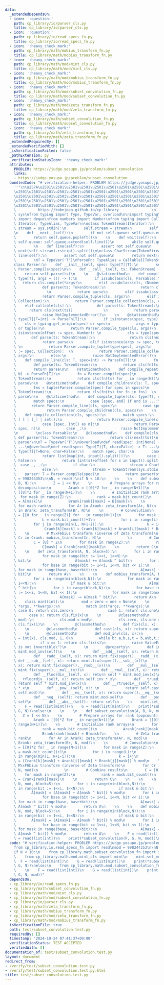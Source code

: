 ```yaml
---
data:
  _extendedDependsOn:
  - icon: ':question:'
    path: cp_library/io/parser_cls.py
    title: cp_library/io/parser_cls.py
  - icon: ':question:'
    path: cp_library/io/read_specs_fn.py
    title: cp_library/io/read_specs_fn.py
  - icon: ':heavy_check_mark:'
    path: cp_library/math/mobius_transform_fn.py
    title: cp_library/math/mobius_transform_fn.py
  - icon: ':heavy_check_mark:'
    path: cp_library/math/mod/mint_cls.py
    title: cp_library/math/mod/mint_cls.py
  - icon: ':heavy_check_mark:'
    path: cp_library/math/mod/mobius_transform_fn.py
    title: cp_library/math/mod/mobius_transform_fn.py
  - icon: ':heavy_check_mark:'
    path: cp_library/math/mod/subset_convolution_fn.py
    title: cp_library/math/mod/subset_convolution_fn.py
  - icon: ':heavy_check_mark:'
    path: cp_library/math/mod/zeta_transform_fn.py
    title: cp_library/math/mod/zeta_transform_fn.py
  - icon: ':heavy_check_mark:'
    path: cp_library/math/subset_convolution_fn.py
    title: cp_library/math/subset_convolution_fn.py
  - icon: ':heavy_check_mark:'
    path: cp_library/math/zeta_transform_fn.py
    title: cp_library/math/zeta_transform_fn.py
  _extendedRequiredBy: []
  _extendedVerifiedWith: []
  _isVerificationFailed: false
  _pathExtension: py
  _verificationStatusIcon: ':heavy_check_mark:'
  attributes:
    PROBLEM: https://judge.yosupo.jp/problem/subset_convolution
    links:
    - https://judge.yosupo.jp/problem/subset_convolution
  bundledCode: "# verification-helper: PROBLEM https://judge.yosupo.jp/problem/subset_convolution\n\
    '''\n\u257A\u2501\u2501\u2501\u2501\u2501\u2501\u2501\u2501\u2501\u2501\u2501\u2501\
    \u2501\u2501\u2501\u2501\u2501\u2501\u2501\u2501\u2501\u2501\u2501\u2501\u2501\
    \u2501\u2501\u2501\u2501\u2501\u2501\u2501\u2501\u2501\u2501\u2501\u2501\u2501\
    \u2501\u2501\u2501\u2501\u2501\u2501\u2501\u2501\u2501\u2501\u2501\u2501\u2501\
    \u2501\u2501\u2501\u2501\u2501\u2501\u2501\u2501\u2501\u2501\u2501\u2578\n   \
    \          https://kobejean.github.io/cp-library               \n'''\n\nimport\
    \ sys\nfrom typing import Type, TypeVar, overload\n\nimport typing\nfrom collections\
    \ import deque\nfrom numbers import Number\nfrom typing import Callable, Collection,\
    \ Iterator, TypeAlias, TypeVar\n\nclass TokenStream(Iterator):\n    def __init__(self,\
    \ stream = sys.stdin):\n        self.stream = stream\n        self.queue = deque()\n\
    \n    def __next__(self):\n        if not self.queue: self.queue.extend(self.line())\n\
    \        return self.queue.popleft()\n    \n    def wait(self):\n        if not\
    \ self.queue: self.queue.extend(self.line())\n        while self.queue: yield\n\
    \        \n    def line(self):\n        assert not self.queue\n        return\
    \ next(self.stream).rstrip().split()\n\nclass CharStream(TokenStream):\n    def\
    \ line(self):\n        assert not self.queue\n        return next(self.stream).rstrip()\n\
    \        \nT = TypeVar('T')\nParseFn: TypeAlias = Callable[[TokenStream],T]\n\
    class Parser:\n    def __init__(self, spec: type[T]|T):\n        self.parse =\
    \ Parser.compile(spec)\n\n    def __call__(self, ts: TokenStream) -> T:\n    \
    \    return self.parse(ts)\n    \n    @staticmethod\n    def compile_type(cls:\
    \ type[T], args = ()) -> T:\n        if issubclass(cls, Parsable):\n         \
    \   return cls.compile(*args)\n        elif issubclass(cls, (Number, str)):\n\
    \            def parse(ts: TokenStream):\n                return cls(next(ts))\
    \              \n            return parse\n        elif issubclass(cls, tuple):\n\
    \            return Parser.compile_tuple(cls, args)\n        elif issubclass(cls,\
    \ Collection):\n            return Parser.compile_collection(cls, args)\n    \
    \    elif callable(cls):\n            def parse(ts: TokenStream):\n          \
    \      return cls(next(ts))              \n            return parse\n        else:\n\
    \            raise NotImplementedError()\n    \n    @staticmethod\n    def compile(spec:\
    \ type[T]|T=int) -> ParseFn[T]:\n        if isinstance(spec, type):\n        \
    \    cls = typing.get_origin(spec) or spec\n            args = typing.get_args(spec)\
    \ or tuple()\n            return Parser.compile_type(cls, args)\n        elif\
    \ isinstance(offset := spec, Number): \n            cls = type(spec)  \n     \
    \       def parse(ts: TokenStream):\n                return cls(next(ts)) + offset\n\
    \            return parse\n        elif isinstance(args := spec, tuple):     \
    \ \n            return Parser.compile_tuple(type(spec), args)\n        elif isinstance(args\
    \ := spec, Collection):  \n            return Parser.compile_collection(type(spec),\
    \ args)\n        else:\n            raise NotImplementedError()\n    \n    @staticmethod\n\
    \    def compile_line(cls: T, spec=int) -> ParseFn[T]:\n        fn = Parser.compile(spec)\n\
    \        def parse(ts: TokenStream):\n            return cls(fn(ts) for _ in ts.wait())\n\
    \        return parse\n\n    @staticmethod\n    def compile_repeat(cls: T, spec,\
    \ N) -> ParseFn[T]:\n        fn = Parser.compile(spec)\n        def parse(ts:\
    \ TokenStream):\n            return cls(fn(ts) for _ in range(N))\n        return\
    \ parse\n\n    @staticmethod\n    def compile_children(cls: T, specs) -> ParseFn[T]:\n\
    \        fns = tuple(Parser.compile(spec) for spec in specs)\n        def parse(ts:\
    \ TokenStream):\n            return cls(fn(ts) for fn in fns)  \n        return\
    \ parse\n\n    @staticmethod\n    def compile_tuple(cls: type[T], specs) -> ParseFn[T]:\n\
    \        match specs:\n            case [spec, end] if end is ...:\n         \
    \       return Parser.compile_line(cls, spec)\n            case specs:   \n  \
    \              return Parser.compile_children(cls, specs)\n    \n    @staticmethod\n\
    \    def compile_collection(cls, specs):\n        match specs:\n            case\
    \ [ ] | [_] | set():\n                return Parser.compile_line(cls, *specs)\n\
    \            case [spec, int() as n]:\n                return Parser.compile_repeat(cls,\
    \ spec, n)\n            case _:\n                raise NotImplementedError()\n\
    \n        \nclass Parsable:\n    @classmethod\n    def compile(cls):\n       \
    \ def parser(ts: TokenStream):\n            return cls(next(ts))\n        return\
    \ parser\n\nT = TypeVar('T')\n@overload\ndef read(spec: int|None) -> list[int]:\
    \ ...\n@overload\ndef read(spec: Type[T]|T, char=False) -> T: ...\ndef read(spec:\
    \ Type[T]|T=None, char=False):\n    match spec, char:\n        case None, False:\n\
    \            return list(map(int, input().split()))\n        case int(offset),\
    \ False:\n            return [int(s)+offset for s in input().split()]\n      \
    \  case _, _:\n            if char:\n                stream = CharStream(sys.stdin)\n\
    \            else:\n                stream = TokenStream(sys.stdin)\n        \
    \    parser: T = Parser.compile(spec)\n            return parser(stream)\nmod\
    \ = 998244353\n\nN, = read()\nif N < 10:\n    \n    \n    def subset_convolution(A,\
    \ B, N):\n        Z = 1 << N\n    \n        # Prepare arrays for rank (popcount)\
    \ decomposition\n        Arank = [[0]*Z for _ in range(N+1)]\n        Brank =\
    \ [[0]*Z for _ in range(N+1)]\n    \n        # Initialize rank arrays\n      \
    \  for mask in range(Z):\n            rank = mask.bit_count()\n            Arank[rank][mask]\
    \ = A[mask]\n            Brank[rank][mask] = B[mask]\n    \n        # Zeta transform\
    \ for each rank\n        for Ar in Arank: zeta_transform(Ar, N)\n        for Br\
    \ in Brank: zeta_transform(Br, N)\n    \n        # Convolution\n        Crank\
    \ = [[0 for _ in range(Z)] for _ in range(N+1)]\n        for mask in range(Z):\n\
    \            L = mask.bit_count()+1\n            for i in range(L):\n        \
    \        for j in range(min(L, N+1-i)):\n                    k = i+j\n       \
    \             Crank[k][mask] = Crank[k][mask] + Arank[i][mask] * Brank[j][mask]\n\
    \    \n        # M\xF6bius transform (inverse of Zeta transform)\n        for\
    \ Cr in Crank: mobius_transform(Cr, N)\n            \n        # Combine results\n\
    \        C = [0] * Z\n        for mask in range(Z):\n            rank = mask.bit_count()\n\
    \            C[mask] = Crank[rank][mask]\n    \n        return C\n    \n    \n\
    \    \n    def zeta_transform(A, N, block=5):\n        for i in range(min(block,N)):\n\
    \            for mask in range(bit := 1<<i, 1<<N):\n                if mask &\
    \ bit:\n                    A[mask] += A[mask ^ bit]\n        for i in range(block,N):\n\
    \            for base in range(bit := 1<<i, 1<<N, bit << 1):\n               \
    \ for mask in range(base, base+bit):\n                    A[mask] += A[mask ^\
    \ bit]\n        return A\n    \n    \n    def mobius_transform(A, N, block=5):\n\
    \        for i in range(min(block,N)):\n            for mask in range(bit := 1<<i,\
    \ 1<<N):\n                if mask & bit:\n                    A[mask] -= A[mask\
    \ ^ bit]\n        for i in range(block,N):\n            for base in range(bit\
    \ := 1<<i, 1<<N, bit << 1):\n                for mask in range(base, base+bit):\n\
    \                    A[mask] -= A[mask ^ bit]\n        return A\n    \n    \n\
    \    class mint(int):\n        mod = zero = one = None\n    \n        def __new__(cls,\
    \ *args, **kwargs):\n            match int(*args, **kwargs):\n               \
    \ case 0: return cls.zero\n                case 1: return cls.one\n          \
    \      case x: return cls.fix(x)\n    \n        @classmethod\n        def set_mod(cls,\
    \ mod):\n            cls.mod = mod\n            cls.zero, cls.one = cls.cast(0),\
    \ cls.fix(1)\n    \n        @classmethod\n        def fix(cls, x): return cls.cast(x%cls.mod)\n\
    \    \n        @classmethod\n        def cast(cls, x): return super().__new__(cls,x)\n\
    \    \n        @classmethod\n        def mod_inv(cls, x):\n            a,b,s,t\
    \ = int(x), cls.mod, 1, 0\n            while b: a,b,s,t = b,a%b,t,s-a//b*t\n \
    \           if a == 1: return cls.fix(s)\n            raise ValueError(f\"{x}\
    \ is not invertible\")\n        \n        @property\n        def inv(self): return\
    \ mint.mod_inv(self)\n    \n        def __add__(self, x): return mint.fix(super().__add__(x))\n\
    \        def __radd__(self, x): return mint.fix(super().__radd__(x))\n       \
    \ def __sub__(self, x): return mint.fix(super().__sub__(x))\n        def __rsub__(self,\
    \ x): return mint.fix(super().__rsub__(x))\n        def __mul__(self, x): return\
    \ mint.fix(super().__mul__(x))\n        def __rmul__(self, x): return mint.fix(super().__rmul__(x))\n\
    \        def __floordiv__(self, x): return self * mint.mod_inv(x)\n        def\
    \ __rfloordiv__(self, x): return self.inv * x\n        def __truediv__(self, x):\
    \ return self * mint.mod_inv(x)\n        def __rtruediv__(self, x): return self.inv\
    \ * x\n        def __pow__(self, x): \n            return self.cast(super().__pow__(x,\
    \ self.mod))\n        def __eq__(self, x): return super().__eq__(self-x, 0)\n\
    \        def __neg__(self): return mint.mod-self\n        def __pos__(self): return\
    \ self\n        def __abs__(self): return self\n    \n    mint.set_mod(mod)\n\
    \    F = read(list[mint])\n    G = read(list[mint])\n    print(*subset_convolution(F,\
    \ G, N))\nelse:\n    \n    \n    def subset_convolution(A, B, N, mod):\n     \
    \   Z = 1 << N\n    \n        # Prepare arrays for rank (popcount) decomposition\n\
    \        Arank = [[0]*Z for _ in range(N+1)]\n        Brank = [[0]*Z for _ in\
    \ range(N+1)]\n    \n        # Initialize rank arrays\n        for mask in range(Z):\n\
    \            rank = mask.bit_count()\n            Arank[rank][mask] = A[mask]\n\
    \            Brank[rank][mask] = B[mask]\n    \n        # Zeta transform for each\
    \ rank\n        for Ar in Arank: zeta_transform(Ar, N, mod)\n        for Br in\
    \ Brank: zeta_transform(Br, N, mod)\n    \n        # Convolution\n        Crank\
    \ = [[0]*Z for _ in range(N+1)]\n        for mask in range(Z):\n            L\
    \ = mask.bit_count()+1\n            for i in range(L):\n                for j\
    \ in range(min(L, N+1-i)):\n                    k = i+j\n                    Crank[k][mask]\
    \ = (Crank[k][mask] + Arank[i][mask] * Brank[j][mask]) % mod\n    \n        #\
    \ M\xF6bius transform (inverse of Zeta transform)\n        for Cr in Crank: mobius_transform(Cr,\
    \ N, mod)\n            \n        # Combine results\n        C = [0] * Z\n    \
    \    for mask in range(Z):\n            rank = mask.bit_count()\n            C[mask]\
    \ = Crank[rank][mask]\n    \n        return C\n    \n    \n    \n    def zeta_transform(A,\
    \ N, mod, block=5):\n        for i in range(min(block,N)):\n            for mask\
    \ in range(bit := 1<<i, 1<<N):\n                if mask & bit:\n             \
    \       A[mask] = (A[mask] + A[mask ^ bit]) % mod\n        for i in range(block,N):\n\
    \            for base in range(bit := 1<<i, 1<<N, bit << 1):\n               \
    \ for mask in range(base, base+bit):\n                    A[mask] = (A[mask] +\
    \ A[mask ^ bit]) % mod\n        return A\n    \n    \n    def mobius_transform(A,\
    \ N, mod, block=5):\n        for i in range(min(block,N)):\n            for mask\
    \ in range(bit := 1<<i, 1<<N):\n                if mask & bit:\n             \
    \       A[mask] = (A[mask] - A[mask ^ bit]) % mod\n        for i in range(block,N):\n\
    \            for base in range(bit := 1<<i, 1<<N, bit << 1):\n               \
    \ for mask in range(base, base+bit):\n                    A[mask] = (A[mask] -\
    \ A[mask ^ bit]) % mod\n        return A\n    \n    F = read(list[int])\n    G\
    \ = read(list[int])\n    print(*subset_convolution(F, G, N, mod))\n"
  code: "# verification-helper: PROBLEM https://judge.yosupo.jp/problem/subset_convolution\n\
    from cp_library.io.read_specs_fn import read\nmod = 998244353\n\nN, = read()\n\
    if N < 10:\n    from cp_library.math.subset_convolution_fn import subset_convolution\n\
    \    from cp_library.math.mod.mint_cls import mint\n    mint.set_mod(mod)\n  \
    \  F = read(list[mint])\n    G = read(list[mint])\n    print(*subset_convolution(F,\
    \ G, N))\nelse:\n    from cp_library.math.mod.subset_convolution_fn import subset_convolution\n\
    \    \n    F = read(list[int])\n    G = read(list[int])\n    print(*subset_convolution(F,\
    \ G, N, mod))"
  dependsOn:
  - cp_library/io/read_specs_fn.py
  - cp_library/math/subset_convolution_fn.py
  - cp_library/math/mod/mint_cls.py
  - cp_library/math/mod/subset_convolution_fn.py
  - cp_library/io/parser_cls.py
  - cp_library/math/zeta_transform_fn.py
  - cp_library/math/mobius_transform_fn.py
  - cp_library/math/mod/zeta_transform_fn.py
  - cp_library/math/mod/mobius_transform_fn.py
  isVerificationFile: true
  path: test/subset_convolution.test.py
  requiredBy: []
  timestamp: '2024-10-24 07:41:37+09:00'
  verificationStatus: TEST_ACCEPTED
  verifiedWith: []
documentation_of: test/subset_convolution.test.py
layout: document
redirect_from:
- /verify/test/subset_convolution.test.py
- /verify/test/subset_convolution.test.py.html
title: test/subset_convolution.test.py
---
```

